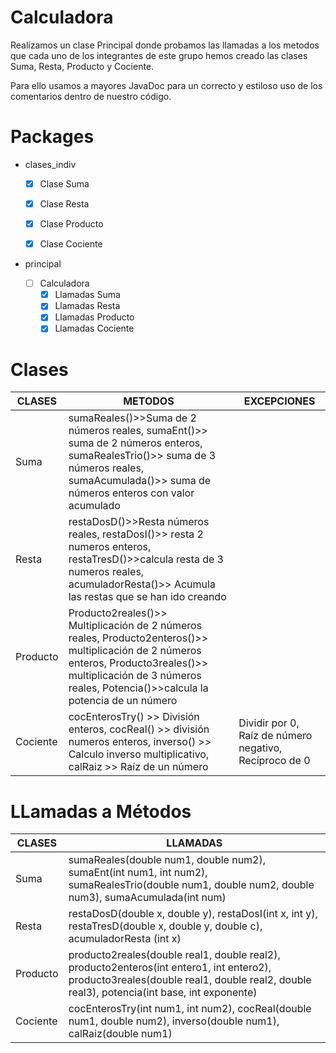 # Calculadora

Realizamos un clase Principal donde probamos las llamadas a los metodos que cada uno de los integrantes de este grupo hemos creado las clases Suma, Resta, Producto y Cociente.

Para ello usamos a mayores JavaDoc para un correcto y estiloso uso de los comentarios dentro de nuestro código.



# Packages

- clases_indiv

  - [x] Clase Suma

  - [x] Clase Resta

  - [x] Clase Producto

  - [x] Clase Cociente

- principal
  - [ ] Calculadora
    - [x] Llamadas Suma
    - [x] Llamadas Resta
    - [x] Llamadas Producto
    - [x] Llamadas Cociente

# Clases

| CLASES   | METODOS                                                      | EXCEPCIONES                                            |
| -------- | ------------------------------------------------------------ | ------------------------------------------------------ |
| Suma     | sumaReales()>>Suma de 2 números reales, sumaEnt()>> suma de 2 números enteros, sumaRealesTrio()>> suma de 3 números reales, sumaAcumulada()>> suma de números enteros con valor acumulado |                                                        |
| Resta    | restaDosD()>>Resta números reales, restaDosI()>> resta 2 numeros enteros, restaTresD()>>calcula resta de 3 numeros reales, acumuladorResta()>> Acumula las restas que se han ido creando |                                                        |
| Producto | Producto2reales()>> Multiplicación de 2 números reales, Producto2enteros()>> multiplicación de 2 números enteros, Producto3reales()>> multiplicación de 3 números reales, Potencia()>>calcula la potencia de un número |                                                        |
| Cociente | cocEnterosTry() >> División enteros, cocReal() >> división numeros enteros,  inverso() >> Calculo inverso multiplicativo, calRaiz >> Raíz de un número | Dividir por 0, Raíz de número negativo, Recíproco de 0 |



# LLamadas a Métodos

| CLASES   | LLAMADAS                                                     |
| -------- | ------------------------------------------------------------ |
| Suma     | sumaReales(double num1, double num2), sumaEnt(int num1, int num2), sumaRealesTrio(double num1, double num2, double num3), sumaAcumulada(int num) |
| Resta    | restaDosD(double x, double y), restaDosI(int x, int y), restaTresD(double x, double y, double c), acumuladorResta (int x) |
| Producto | producto2reales(double real1, double real2), producto2enteros(int entero1, int entero2), producto3reales(double real1, double real2, double real3), potencia(int base, int exponente) |
| Cociente | cocEnterosTry(int num1, int num2), cocReal(double num1, double num2), inverso(double num1), calRaiz(double num1) |


